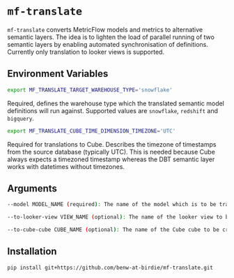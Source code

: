 # `mf-translate`

`mf-translate` converts MetricFlow models and metrics to alternative semantic layers. The idea is to lighten the load of parallel running of two semantic layers by enabling automated synchronisation of definitions. Currently only translation to looker views is supported.

## Environment Variables
```bash
export MF_TRANSLATE_TARGET_WAREHOUSE_TYPE='snowflake'
```
Required, defines the warehouse type which the translated semantic model definitions will run against. Supported values are `snowflake`, `redshift` and `bigquery`.

```bash
export MF_TRANSLATE_CUBE_TIME_DIMENSION_TIMEZONE='UTC'
```
Required for translations to Cube. Describes the timezone of timestamps from the source database (typically UTC). This is needed because Cube always expects a timezoned timestamp whereas the DBT semantic layer works with datetimes without timezones.

## Arguments
```bash
--model MODEL_NAME (required): The name of the model which is to be translated.

--to-looker-view VIEW_NAME (optional): The name of the looker view to be created.

--to-cube-cube CUBE_NAME (optional): The name of the Cube cube to be created.
```

## Installation
```bash
pip install git+https://github.com/benw-at-birdie/mf-translate.git
```
